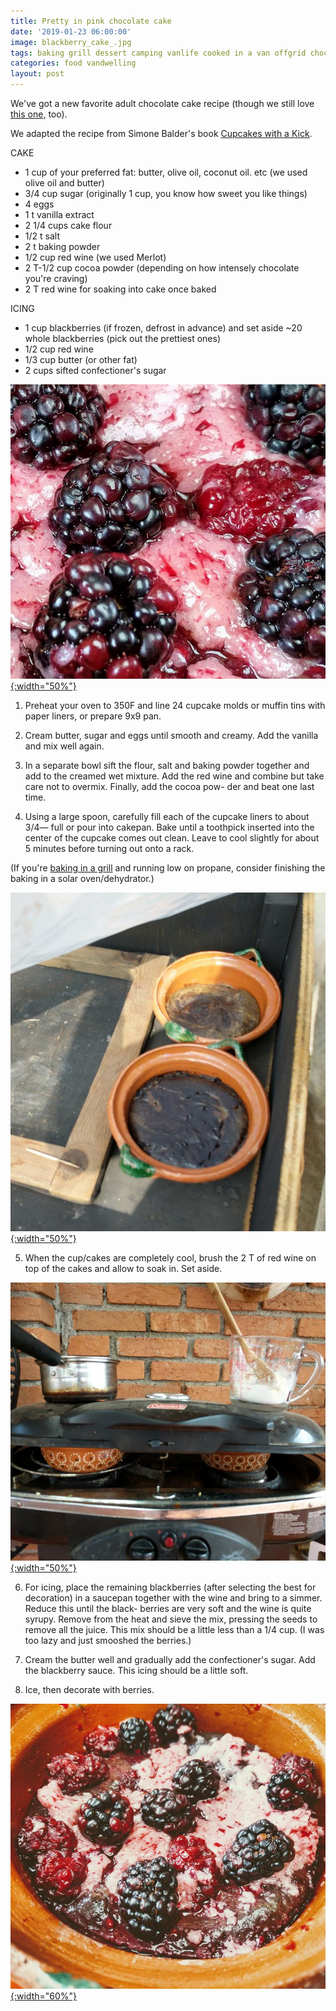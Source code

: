 ```yaml
---
title: Pretty in pink chocolate cake
date: '2019-01-23 06:00:00'
image: blackberry_cake_.jpg
tags: baking grill dessert camping vanlife cooked in a van offgrid chocolate fix adult
categories: food vandwelling
layout: post
---
```


We've got a new favorite adult chocolate cake recipe (though we still love [this one,](https://reverdecer.annalisagross.com/2019/01/11/best-chocolate-cake/) too).

We adapted the recipe from Simone Balder's book [Cupcakes with a Kick](https://www.skyhorsepublishing.com/9781510730212/cupcakes-with-a-kick/).

CAKE
* 1 cup of your preferred fat: butter, olive oil, coconut oil. etc (we used olive oil and butter)
* 3/4 cup sugar (originally 1 cup, you know how sweet you like things)
* 4 eggs 
* 1 t vanilla extract 
* 2 1/4 cups cake flour 
* 1/2 t salt 
* 2 t baking powder 
* 1/2 cup red wine (we used Merlot) 
* 2 T-1/2 cup cocoa powder (depending on how intensely chocolate you're craving)
* 2 T red wine for soaking into cake once baked 

ICING 
* 1 cup blackberries (if frozen, defrost in advance) and set aside ~20 whole blackberries (pick out the prettiest ones) 
* 1/2 cup red wine 
* 1/3 cup butter (or other fat)
* 2 cups sifted confectioner's sugar 

[![](/images/blackberry_cake4_.jpg){:width="50%"}](/images/blackberry_cake4.jpg)


1. Preheat your oven to 350F and line 
24 cupcake molds or muffin tins with 
paper liners, or prepare 9x9 pan.

2. Cream butter, sugar and eggs 
until smooth and creamy. 
Add the vanilla and mix well again. 

3. In a separate bowl sift the flour, salt 
and baking powder together and add to 
the creamed wet mixture. Add the red 
wine and combine but take care not to 
overmix. Finally, add the cocoa pow- 
der and beat one last time. 

4. Using a large spoon, carefully fill 
each of the cupcake liners to about 3/4— 
full or pour into cakepan. Bake until a 
toothpick inserted into the center of the 
cupcake comes out clean. Leave to cool 
slightly for about 5 minutes before 
turning out onto a rack. 

(If you're [baking in a grill](https://reverdecer.annalisagross.com/2018/10/30/baking-in-a-grill/) and running low on propane, consider finishing the baking in a solar oven/dehydrator.)

[![](/images/blackberry_cake3_.jpg){:width="50%"}](/images/blackberry_cake3.jpg)


5. When the cup/cakes are completely 
cool, brush the 2 T of red wine on top 
of the cakes and allow to soak in. Set 
aside. 

[![](/images/blackberry_cake2_.jpg){:width="50%"}](/images/blackberry_cake2.jpg)

6. For icing, place the remaining 
blackberries (after selecting the 
best for decoration) in a saucepan 
together with the wine and bring to a 
simmer. Reduce this until the black- 
berries are very soft and the wine is 
quite syrupy. Remove from the heat 
and sieve the mix, pressing the seeds to 
remove all the juice. This mix should be 
a little less than a 1/4 cup. (I was too lazy 
and just smooshed the berries.)

7. Cream the butter well and gradually 
add the confectioner's sugar. Add the 
blackberry sauce. This icing should be a little 
soft. 

8. Ice, then decorate with berries.

[![](/images/blackberry_cake5_.jpg){:width="60%"}](/images/blackberry_cake5.jpg)